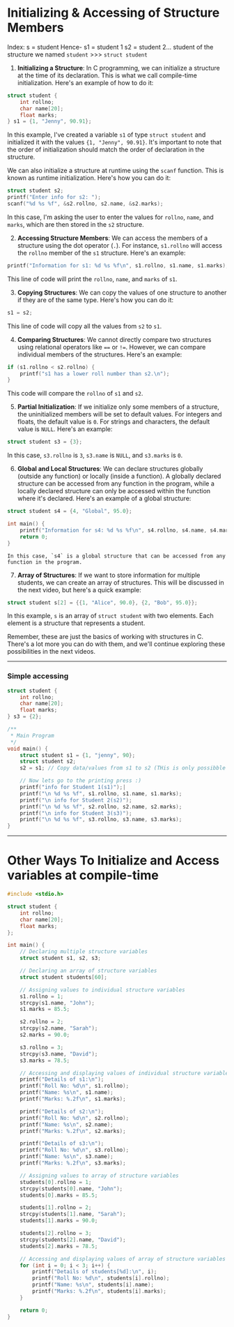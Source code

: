 # Initializing & Accessing of Structure Members

Index: s = student
Hence- s1 = student 1
       s2 = student 2...
student of the structure we named `student` >>> `struct student`


1. **Initializing a Structure**: In C programming, we can initialize a structure at the time of its declaration. This is what we call compile-time initialization. Here's an example of how to do it:

```c
struct student {
    int rollno;
    char name[20];
    float marks;
} s1 = {1, "Jenny", 90.91};
```
In this example, I've created a variable `s1` of type `struct student` and initialized it with the values `{1, "Jenny", 90.91}`. It's important to note that the order of initialization should match the order of declaration in the structure.


We can also initialize a structure at runtime using the `scanf` function. This is known as runtime initialization. Here's how you can do it:

```c
struct student s2;
printf("Enter info for s2: ");
scanf("%d %s %f", &s2.rollno, s2.name, &s2.marks);
```
In this case, I'm asking the user to enter the values for `rollno`, `name`, and `marks`, which are then stored in the `s2` structure.


2. **Accessing Structure Members**: We can access the members of a structure using the dot operator (`.`). For instance, `s1.rollno` will access the `rollno` member of the `s1` structure. Here's an example:

```c
printf("Information for s1: %d %s %f\n", s1.rollno, s1.name, s1.marks);
```
This line of code will print the `rollno`, `name`, and `marks` of `s1`.


3. **Copying Structures**: We can copy the values of one structure to another if they are of the same type. Here's how you can do it:

```c
s1 = s2;
```
This line of code will copy all the values from `s2` to `s1`.


4. **Comparing Structures**: We cannot directly compare two structures using relational operators like `==` or `!=`. However, we can compare individual members of the structures. Here's an example:

```c
if (s1.rollno < s2.rollno) {
    printf("s1 has a lower roll number than s2.\n");
}
```
This code will compare the `rollno` of `s1` and `s2`.


5. **Partial Initialization**: If we initialize only some members of a structure, the uninitialized members will be set to default values. For integers and floats, the default value is `0`. For strings and characters, the default value is `NULL`. Here's an example:

```c
struct student s3 = {3};
```
In this case, `s3.rollno` is `3`, `s3.name` is `NULL`, and `s3.marks` is `0`.


6. **Global and Local Structures**: We can declare structures globally (outside any function) or locally (inside a function). A globally declared structure can be accessed from any function in the program, while a locally declared structure can only be accessed within the function where it's declared. Here's an example of a global structure:

```c
struct student s4 = {4, "Global", 95.0};

int main() {
    printf("Information for s4: %d %s %f\n", s4.rollno, s4.name, s4.marks);
    return 0;
}
```
    In this case, `s4` is a global structure that can be accessed from any function in the program.

7. **Array of Structures**: If we want to store information for multiple students, we can create an array of structures. This will be discussed in the next video, but here's a quick example:

```c
struct student s[2] = {{1, "Alice", 90.0}, {2, "Bob", 95.0}};
```
In this example, `s` is an array of `struct student` with two elements. Each element is a structure that represents a student.


Remember, these are just the basics of working with structures in C. There's a lot more you can do with them, and we'll continue exploring these possibilities in the next videos.

---------------------------------------------------------------------------------------------------------------------------------------------
### Simple accessing
```c
struct student {
    int rollno;
    char name[20];
    float marks;
} s3 = {2};

/**
 * Main Program
 */
void main() {
    struct student s1 = {1, "jenny", 90};
    struct student s2;
    s2 = s1; // Copy data/values from s1 to s2 (THis is only possibble because they are in the same structure)

    // Now lets go to the printing press :)
    printf("info for Student 1(s1)");|
    printf("\n %d %s %f", s1.rollno, s1.name, s1.marks);
    printf("\n info for Student 2(s2)");
    printf("\n %d %s %f", s2.rollno, s2.name, s2.marks);
    printf("\n info for Student 3(s3)");
    printf("\n %d %s %f", s3.rollno, s3.name, s3.marks);
}
```
---------------------------------------------------------------------------------------------------------------------------------------------

# Other Ways To Initialize and Access variables at compile-time

```c
#include <stdio.h>

struct student {
    int rollno;
    char name[20];
    float marks;
};

int main() {
    // Declaring multiple structure variables
    struct student s1, s2, s3;

    // Declaring an array of structure variables
    struct student students[60];

    // Assigning values to individual structure variables
    s1.rollno = 1;
    strcpy(s1.name, "John");
    s1.marks = 85.5;

    s2.rollno = 2;
    strcpy(s2.name, "Sarah");
    s2.marks = 90.0;

    s3.rollno = 3;
    strcpy(s3.name, "David");
    s3.marks = 78.5;

    // Accessing and displaying values of individual structure variables
    printf("Details of s1:\n");
    printf("Roll No: %d\n", s1.rollno);
    printf("Name: %s\n", s1.name);
    printf("Marks: %.2f\n", s1.marks);

    printf("Details of s2:\n");
    printf("Roll No: %d\n", s2.rollno);
    printf("Name: %s\n", s2.name);
    printf("Marks: %.2f\n", s2.marks);

    printf("Details of s3:\n");
    printf("Roll No: %d\n", s3.rollno);
    printf("Name: %s\n", s3.name);
    printf("Marks: %.2f\n", s3.marks);

    // Assigning values to array of structure variables
    students[0].rollno = 1;
    strcpy(students[0].name, "John");
    students[0].marks = 85.5;

    students[1].rollno = 2;
    strcpy(students[1].name, "Sarah");
    students[1].marks = 90.0;

    students[2].rollno = 3;
    strcpy(students[2].name, "David");
    students[2].marks = 78.5;

    // Accessing and displaying values of array of structure variables
    for (int i = 0; i < 3; i++) {
        printf("Details of students[%d]:\n", i);
        printf("Roll No: %d\n", students[i].rollno);
        printf("Name: %s\n", students[i].name);
        printf("Marks: %.2f\n", students[i].marks);
    }

    return 0;
}
```